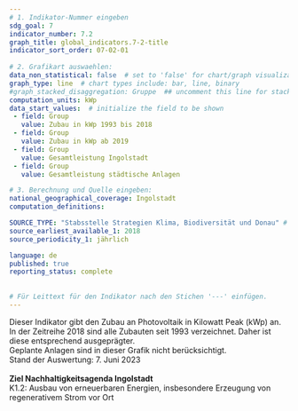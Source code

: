 ```yaml
---
# 1. Indikator-Nummer eingeben 
sdg_goal: 7 
indicator_number: 7.2
graph_title: global_indicators.7-2-title
indicator_sort_order: 07-02-01
 
# 2. Grafikart auswaehlen: 
data_non_statistical: false  # set to 'false' for chart/graph visualization 
graph_type: line  # chart types include: bar, line, binary 
#graph_stacked_disaggregation: Gruppe  ## uncomment this line for stacked bars. eplace 'Geschlecht' with the field of aggregation. 
computation_units: kWp 
data_start_values:  # initialize the field to be shown  
 - field: Group 
   value: Zubau in kWp 1993 bis 2018
 - field: Group 
   value: Zubau in kWp ab 2019
 - field: Group 
   value: Gesamtleistung Ingolstadt
 - field: Group 
   value: Gesamtleistung städtische Anlagen   

# 3. Berechnung und Quelle eingeben: 
national_geographical_coverage: Ingolstadt 
computation_definitions: 

SOURCE_TYPE: "Stabsstelle Strategien Klima, Biodiversität und Donau" # data source  
source_earliest_available_1: 2018
source_periodicity_1: jährlich

language: de   
published: true 
reporting_status: complete
 
 
# Für Leittext für den Indikator nach den Stichen '---' einfügen. 
---
```

Dieser Indikator gibt den Zubau an Photovoltaik in Kilowatt Peak (kWp) an. In der Zeitreihe 2018 sind alle Zubauten seit 1993 verzeichnet.
Daher ist diese entsprechend ausgeprägter. <br>
Geplante Anlagen sind in dieser Grafik nicht berücksichtigt.<br>
Stand der Auswertung: 7. Juni 2023<br>
<br>
<b>Ziel Nachhaltigkeitsagenda Ingolstadt</b><br>
K1.2: Ausbau von erneuerbaren Energien, insbesondere Erzeugung von regenerativem Strom vor Ort
